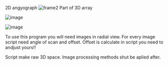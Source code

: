 2D angyograph
![frame2](https://github.com/Trixto/3D-array-from-DICOM-2D-Angyograph/assets/51496670/8ec5eb3d-c970-4ae9-8b93-1ca8a6beed77)
Part of 3D array


![image](https://github.com/Trixto/3D-array-from-DICOM-2D-Angyograph/assets/51496670/b4015b60-1c88-403a-bbd9-aadbb743b031)

![image](https://github.com/Trixto/3D-array-from-DICOM-2D-Angyograph/assets/51496670/253a27ee-5f30-4445-acc8-65f05ecf0b29)



To use this program you will need images in radial view. For every image script need angle of scan and offset. 
Offset is calculate in script you need to andjust yours!!  

Script make raw 3D space. Image processing methods shut be aplied after. 
